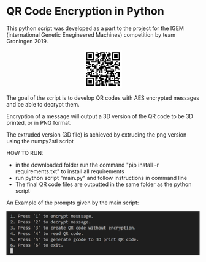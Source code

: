 # QR Code Encryption in Python

This python script was developed as a part to the project for the IGEM (international Genetic Enegineered Machines) competition by team Groningen 2019.

<p align="center">
  <img src="https://raw.githubusercontent.com/M-P-P-C/QR-Code-Encryption/master/Example_QRcode_encrypted.png" width="100">
</p>

The goal of the script is to develop QR codes with AES encrypted messages and be able to decrypt them.

Encryption of a message will output a 3D version of the QR code to be 3D printed, or in PNG format.

The extruded version (3D file) is achieved by extruding the png version using the numpy2stl script

HOW TO RUN:
- in the downloaded folder run the command "pip install -r requirements.txt" to install all requirements
- run python script "main.py" and follow instructions in command line
- The final QR code files are outputted in the same folder as the python script

An Example of the prompts given by the main script:
<p align="center">
  <img src="https://raw.githubusercontent.com/M-P-P-C/QR-Code-Encryption/master/Example_outputs/tempsnip.png" width="600">
</p>
